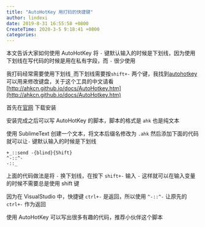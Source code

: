 ```yaml
---
title: "AutoHotKey 用打码的快捷键"
author: lindexi
date: 2019-8-31 16:55:58 +0800
CreateTime: 2020-3-5 9:18:41 +0800
categories: 
---
```


本文告诉大家如何使用 AutoHotKey 将 `-` 键默认输入的时候是下划线，因为使用下划线在写代码的时候是用在私有字段，而 `-` 很少使用

<!--more-->



我打码经常需要使用下划线`_`而下划线需要按`shift+-` 两个键，我找到[autohotkey](https://www.autohotkey.com/) 可以用来修改键盘，关于这个工具的中文请看 [http://ahkcn.github.io/docs/AutoHotkey.htm](http://ahkcn.github.io/docs/AutoHotkey.htm)

首先在[官网](https://www.autohotkey.com/) 下载安装

安装完成之后可以写 AutoHotKey 的脚本，脚本的格式是 `ahk` 也是纯文本

使用 SublimeText 创建一个文本，将文本后缀名修改为 `.ahk` 然后添加下面的代码就可以让`-` 键默认输入的时候是下划线

```
+_::send -{blind}{Shift}
^-::^-
-::_

```

上面的代码做法是将 `-` 换下划线，在按下 `shift+-` 输入 `-` 这样就可以在输入变量的时候不需要总是使用 shift 键

因为在 VisualStudio 中，快捷键 `ctrl+-` 是返回，所以使用 `^-::^-` 让原先的 `ctrl+-` 作为返回

使用 AutoHotKey 可以写出很多有趣的代码，推荐小伙伴这个脚本
